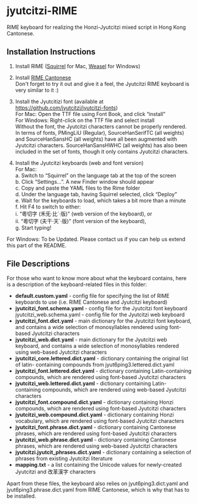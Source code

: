 # jyutcitzi-RIME
RIME keyboard for realizing the Honzi-Jyutcitzi mixed script in Hong Kong Cantonese.

## Installation Instructions
1. Install RIME ([Squirrel](https://github.com/rime/squirrel) for Mac, [Weasel](https://github.com/rime/weasel) for Windows)

2. Install [RIME Cantonese](https://github.com/rime/rime-cantonese)  
   Don't forget to try it out and give it a feel, the Jyutcitzi RIME keyboard is very similar to it :)

3. Install the Jyutcitizi font (available at https://github.com/jyutcitzi/jyutcitzi-fonts)  
   For Mac: Open the TTF file using Font Book, and click “install”  
   For Windows: Right-click on the TTF file and select install  
   Without the font, the Jyutcitzi characters cannot be properly rendered. In terms of fonts, PMingLiU (Regular), SourceHanSerifTC (all weights) and SourceHanSansHC (all weights) have all been augmented with Jyutcitzi characters. SourceHanSansHWHC (all weights) has also been included in the set of fonts, though it only contains Jyutcitzi characters.

4.  Install the Jyutcitzi keyboards (web and font version)  
   For Mac:  
   a. Switch to “Squirrel” on the language tab at the top of the screen  
   b. Click “Settings...”. A new Finder window should appear  
   c. Copy and paste the YAML files to the Rime folder  
   d. Under the language tab, having Squirrel selected, click “Deploy”  
   e. Wait for the keyboards to load, which takes a bit more than a minute  
   f. Hit F4 to switch to either:  
      i. “粵切字 (禾旡·比\`·版)” (web version of the keyboard), or  
      ii. “粵切字 (夫干·天\`·版)” (font version of the keyboard),  
   g. Start typing!
   
   For Windows: To be Updated. Please contact us if you can help us extend this part of the README.

## File Descriptions
For those who want to know more about what the keyboard contains, here is a description of the keyboard-related files in this folder:
- **default.custom.yaml** - config file for specifying the list of RIME keyboards to use (i.e. RIME Cantonese and Jyutcitzi keyboard)
- **jyutcitzi_font.schema.yaml** - config file for the Jyutcitzi font keyboard jyutcitzi_web.schema.yaml - config file for the Jyutcitzi web keyboard 
- **jyutcitzi_font.dict.yaml** - main dictionary for the Jyutcitzi font keyboard, and contains a wide selection of monosyllables rendered using font-based Jyutcitzi characters
- **jyutcitzi_web.dict.yaml** - main dictionary for the Jyutcitzi web keyboard, and contains a wide selection of monosyllables rendered using web-based Jyutcitzi characters
- **jyutcitzi_core.lettered.dict.yaml** - dictionary containing the original list of latin- containing compounds from jyut6ping3.lettered.dict.yaml 
- **jyutcitzi_font.lettered.dict.yaml** - dictionary containing Latin-containing compounds, which are rendered using font-based Jyutcitzi characters
- **jyutcitzi_web.lettered.dict.yaml** - dictionary containing Latin-containing compounds, which are rendered using web-based Jyutcitzi characters 
- **jyutcitzi_font.compound.dict.yaml** - dictionary containing Honzi compounds, which are rendered using font-based Jyutcitzi characters 
- **jyutcitzi_web.compound.dict.yaml** - dictionary containing Honzi vocabulary, which are rendered using font-based Jyutcitzi characters
- **jyutcitzi_font.phrase.dict.yaml** - dictionary containing Cantonese phrases, which are rendered using font-based Jyutcitzi characters
- **jyutcitzi_web.phrase.dict.yaml** - dictionary containing Cantonese phrases, which are rendered using web-based Jyutcitzi characters 
- **jyutcitzi.jyutcit_phrases.dict.yaml** - dictionary containing a selection of phrases from existing Jyutcitzi literature
- **mapping.txt** - a list containing the Unicode values for newly-created Jyutcitzi and 改革漢字 characters

Apart from these files, the keyboard also relies on jyut6ping3.dict.yaml and jyut6ping3.phrase.dict.yaml from RIME Cantonese, which is why that has to be installed.
